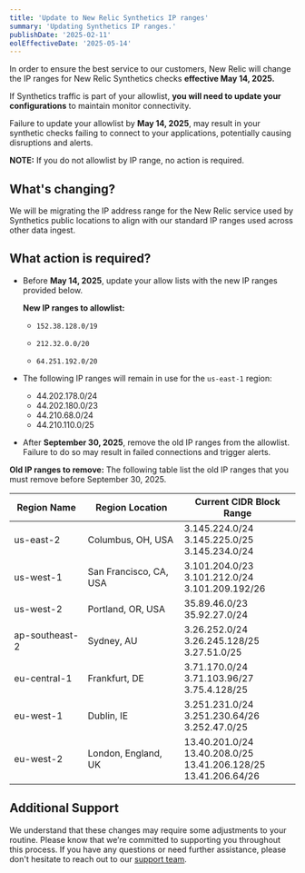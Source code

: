 ```yaml
---
title: 'Update to New Relic Synthetics IP ranges'
summary: 'Updating Synthetics IP ranges.'
publishDate: '2025-02-11'
eolEffectiveDate: '2025-05-14'
---
```


In order to ensure the best service to our customers, New Relic will change the IP ranges for New Relic Synthetics checks **effective May 14, 2025.**

If Synthetics traffic is part of your allowlist, **you will need to update your configurations** to maintain monitor connectivity. 

Failure to update your allowlist by **May 14, 2025**, may result in your synthetic checks failing to connect to your applications, potentially causing disruptions and alerts. 

**NOTE:** If you do not allowlist by IP range, no action is required.

## What's changing?
We will be migrating the IP address range for the New Relic service used by Synthetics public locations to align with our standard IP ranges used across other data ingest. 

## What action is required?

* Before **May 14, 2025**, update your allow lists with the new IP ranges provided below.

  **New IP ranges to allowlist:**

  * `152.38.128.0/19`

  * `212.32.0.0/20`

  * `64.251.192.0/20`

* The following IP ranges will remain in use for the `us-east-1` region:
  * 44.202.178.0/24
  * 44.202.180.0/23
  * 44.210.68.0/24
  * 44.210.110.0/25

* After **September 30, 2025**, remove the old IP ranges from the allowlist. Failure to do so may result in failed connections and trigger alerts.

**Old IP ranges to remove:** The following table list the old IP ranges that you must remove before September 30, 2025.

<table>
  <thead>
    <tr>
      <th>Region Name</th>
      <th>Region Location</th>
      <th>Current CIDR Block Range</th>
    </tr>
  </thead>
  <tbody>
    <tr>
      <td>us-east-2</td>
      <td>Columbus, OH, USA</td>
      <td>3.145.224.0/24 <br> 3.145.225.0/25 <br> 3.145.234.0/24</td>
    </tr>
      <tr>
        <td>us-west-1</td>
        <td>San Francisco, CA, USA</td>
        <td>3.101.204.0/23 <br> 3.101.212.0/24 <br> 3.101.209.192/26</td>
    </tr>
      <tr>
        <td>us-west-2</td>
        <td>Portland, OR, USA</td>
        <td>35.89.46.0/23 <br> 35.92.27.0/24</td>
      </tr>
        <tr>
          <td>ap-southeast-2</td>
          <td>Sydney, AU</td>
          <td>3.26.252.0/24 <br> 3.26.245.128/25 <br> 3.27.51.0/25</td>
      </tr>
        <tr>
          <td>eu-central-1</td>
          <td>Frankfurt, DE</td>
          <td>3.71.170.0/24 <br> 3.71.103.96/27 <br> 3.75.4.128/25</td>
        </tr>
          <tr>
            <td>eu-west-1</td>
            <td>Dublin, IE</td>
            <td>3.251.231.0/24 <br> 3.251.230.64/26 <br> 3.252.47.0/25</td>
          </tr>
            <tr>
              <td>eu-west-2</td>
              <td>London, England, UK</td>
              <td>13.40.201.0/24 <br> 13.40.208.0/25 <br> 13.41.206.128/25 <br> 13.41.206.64/26</td>
            </tr>
  </tbody>
</table>

## Additional Support

We understand that these changes may require some adjustments to your routine. Please know that we’re committed to supporting you throughout this process. If you have any questions or need further assistance, please don't hesitate to reach out to our [support team](https://support.newrelic.com/s/).
